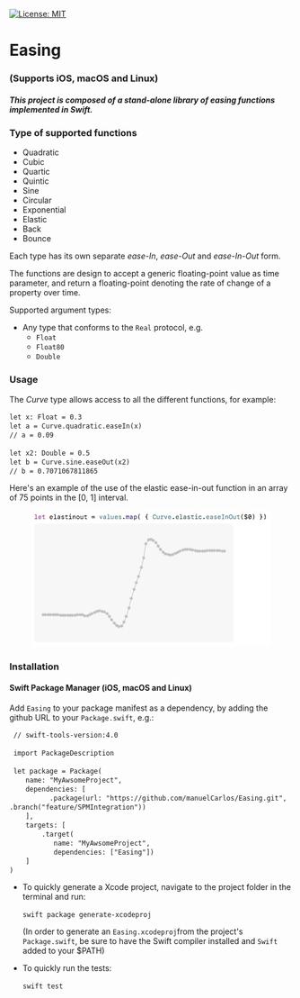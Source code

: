 [![License: MIT](https://img.shields.io/badge/License-MIT-blue.svg)](https://github.com/manuelCarlos/Easing/blob/master/LICENSE)

# Easing
### (Supports iOS, macOS and Linux)

##### This project is composed of a stand-alone library of easing functions implemented in Swift.

### Type of supported functions

- Quadratic
- Cubic
- Quartic
- Quintic
- Sine
- Circular
- Exponential
- Elastic
- Back
- Bounce

Each type has its own separate *ease-In*, *ease-Out* and *ease-In-Out* form.

The functions are design to accept a generic floating-point value as time parameter,
and return a floating-point denoting the rate of change of a property over time.

Supported argument types: 
- Any type that conforms to the `Real` protocol, e.g.
     - `Float`
     - `Float80`
     - `Double`

### Usage

The *Curve* type allows access to all the different functions, for example:

    let x: Float = 0.3
    let a = Curve.quadratic.easeIn(x)
    // a = 0.09

    let x2: Double = 0.5
    let b = Curve.sine.easeOut(x2)
    // b = 0.7071067811865

Here's an example of the use of the elastic ease-in-out function in an array of 75 points in the [0, 1] interval.

<p align="center">
   <img src="https://github.com/manuelCarlos/images/blob/master/images/easing.jpeg" >
</p>

### Installation

#### Swift Package Manager (iOS, macOS and Linux)

Add `Easing` to your package manifest as a dependency, by adding the github URL to your `Package.swift`, e.g.:

     // swift-tools-version:4.0

     import PackageDescription

     let package = Package(
        name: "MyAwsomeProject",
        dependencies: [
              .package(url: "https://github.com/manuelCarlos/Easing.git", .branch("feature/SPMIntegration"))
        ],
        targets: [
            .target(
               name: "MyAwsomeProject",
               dependencies: ["Easing"])
        ]
    )

  - To quickly generate a Xcode project, navigate to the project folder in the terminal and run: 
  
    `swift package generate-xcodeproj`
    
     (In order to generate an `Easing.xcodeproj`from the project's `Package.swift`, be sure to have the Swift compiler installed and `Swift` added to your $PATH)

  - To quickly run the tests:
    
    `swift test`
